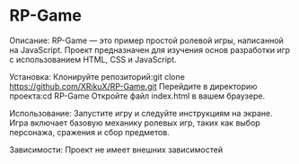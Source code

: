 # RP-Game
Описание: 
RP-Game — это пример простой ролевой игры, написанной на JavaScript. Проект предназначен для изучения основ разработки игр с использованием HTML, CSS и JavaScript.

Установка:
Клонируйте репозиторий:git clone https://github.com/XRikuX/RP-Game.git
Перейдите в директорию проекта:cd RP-Game
Откройте файл index.html в вашем браузере.

Использование: 
Запустите игру и следуйте инструкциям на экране. Игра включает базовую механику ролевых игр, таких как выбор персонажа, сражения и сбор предметов.

Зависимости: 
Проект не имеет внешних зависимостей